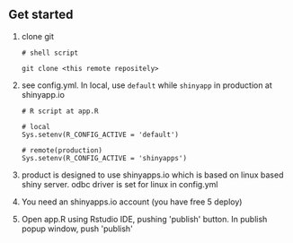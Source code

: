 ## Get started

1. clone git
   ```
   # shell script
   
   git clone <this remote repositely>
   ```

1. see config.yml. In local, use `default` while `shinyapp` in production at shinyapp.io
   ```
   # R script at app.R
   
   # local
   Sys.setenv(R_CONFIG_ACTIVE = 'default')
   
   # remote(production)
   Sys.setenv(R_CONFIG_ACTIVE = 'shinyapps')
   ```

1. product is designed to use shinyapps.io which is based on linux based shiny server. odbc driver is set for linux in config.yml

1. You need an shinyapps.io account (you have free 5 deploy)

1. Open app.R using Rstudio IDE, pushing 'publish' button. In publish popup window, push 'publish'
